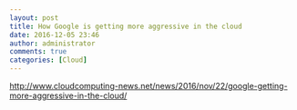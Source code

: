 ```yaml
---
layout: post
title: How Google is getting more aggressive in the cloud
date: 2016-12-05 23:46
author: administrator
comments: true
categories: [Cloud]
---
```

<a href="http://www.cloudcomputing-news.net/news/2016/nov/22/google-getting-more-aggressive-in-the-cloud/">http://www.cloudcomputing-news.net/news/2016/nov/22/google-getting-more-aggressive-in-the-cloud/</a>
